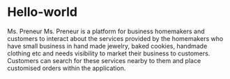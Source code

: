 # Hello-world
Ms. Preneur
Ms. Preneur is a platform for business homemakers and customers to interact about the services provided by the homemakers who have small business in hand made jewelry, baked cookies, handmade clothing etc and needs visibility to market their business to customers. Customers can search for these services nearby to them and place customised orders within the application. 
